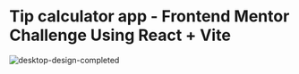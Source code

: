 # Tip calculator app - Frontend Mentor Challenge Using React + Vite

![desktop-design-completed](https://github.com/Ahmed-Eldawoudy/tip-calculator-app-main/assets/60572865/859b2fe0-4e43-4162-a10d-cbef1b7794f5)
